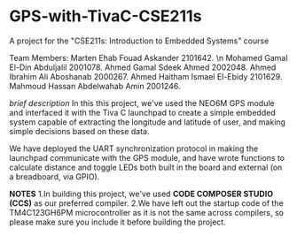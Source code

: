 # GPS-with-TivaC-CSE211s
A project for the "CSE211s: Introduction to Embedded Systems" course


Team Members: 
Marten Ehab Fouad Askander 2101642. \n
Mohamed Gamal El-Din Abduljalil 2001078.
Ahmed Gamal Sdeek Ahmed 2002048.
Ahmed Ibrahim Ali Aboshanab 2000267.
Ahmed Haitham Ismael El-Ebidy 2101629.
Mahmoud Hassan Abdelwahab Amin 2001246.

*brief description*
In this this project, we've used the NEO6M GPS module and interfaced it with the Tiva C launchpad
to create a simple embedded system capable of extracting the longitude and latitude of user,
and making simple decisions based on these data.

We have deployed the UART synchronization protocol in making the launchpad communicate with the GPS module, and have wrote functions to calculate distance and toggle LEDs both built in the board and external (on a breadboard, via GPIO).

**NOTES**
1.In building this project, we've used **CODE COMPOSER STUDIO (CCS)** as our preferred compiler.
2.We have left out the startup code of the TM4C123GH6PM microcontroller as it is not the same across compilers, so please make sure you include it before building the project.


